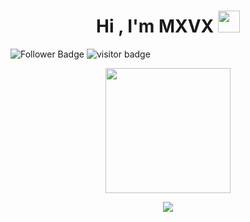 <h1 align="center">Hi , I'm MXVX <img src="https://media.giphy.com/media/hvRJCLFzcasrR4ia7z/giphy.gif" width="35"></h1>

![Follower Badge](https://img.shields.io/github/followers/MXVXID)
![visitor badge](https://visitor-badge.glitch.me/badge?page_id=MXVXID.visitor-badge)
<p align="center">
  <img height="200" height="auto" src="https://user-images.githubusercontent.com/29645826/200187835-43af188c-9efc-4142-ba4d-9f6c83157f99.png">
<p align="center">
  <a href="https://github.com/DenverCoder1/readme-typing-svg"><img src="https://readme-typing-svg.herokuapp.com?font=Fira+Code&pause=1000&color=793771&width=435&lines=Welcome+To+Github+MXVX;Enjoy+visit"></a>
</p>
